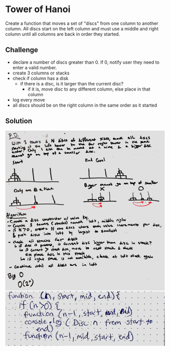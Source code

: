 # Tower of Hanoi
Create a function that moves a set of "discs" from one column to another column.  All discs start on the left column and must use a middle and right column until all columns are back in order they started.

## Challenge
- declare a number of discs greater than 0.  If 0, notify user they need to enter a valid number.
- create 3 columns or stacks
- check if column has a disk
  - if there is a disc, is it larger than the current disc?
    - if it is, move disc to any different column, else place in that column
- log every move
- all discs should be on the right column in the same order as it started


## Solution
![whiteboard](assets/tower_of_hanoi_1.JPG)
![whiteboard](assets/tower_of_hanoi_2.JPG)